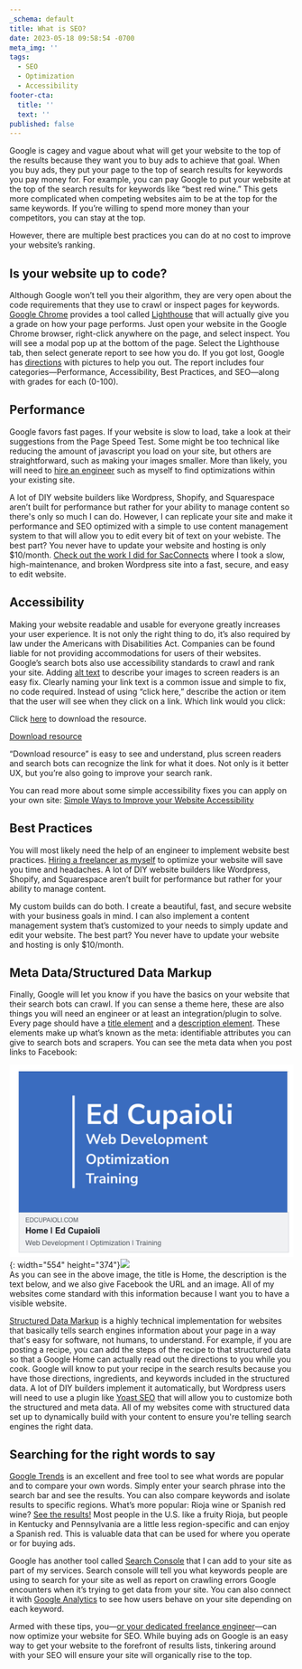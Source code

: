 ```yaml
---
_schema: default
title: What is SEO?
date: 2023-05-18 09:58:54 -0700
meta_img: ''
tags:
  - SEO
  - Optimization
  - Accessibility
footer-cta:
  title: ''
  text: ''
published: false
---
```

Google is cagey and vague about what will get your website to the top of the results because they want you to buy ads to achieve that goal. When you buy ads, they put your page to the top of search results for keywords you pay money for. For example, you can pay Google to put your website at the top of the search results for keywords like “best red wine.” This gets more complicated when competing websites aim to be at the top for the same keywords. If you’re willing to spend more money than your competitors, you can stay at the top.

However, there are multiple best practices you can do at no cost to improve your website’s ranking.

## Is your website up to code?

Although Google won’t tell you their algorithm, they are very open about the code requirements that they use to crawl or inspect pages for keywords. [Google Chrome](https://www.google.com/chrome/) provides a tool called [Lighthouse](https://developers.google.com/web/tools/lighthouse) that will actually give you a grade on how your page performs. Just open your website in the Google Chrome browser, right-click anywhere on the page, and select inspect. You will see a modal pop up at the bottom of the page. Select the Lighthouse tab, then select generate report to see how you do. If you got lost, Google has [directions](https://developers.google.com/web/tools/lighthouse#devtools) with pictures to help you out. The report includes four categories—Performance, Accessibility, Best Practices, and SEO—along with grades for each (0-100).

## Performance

Google favors fast pages. If your website is slow to load, take a look at their suggestions from the Page Speed Test. Some might be too technical like reducing the amount of javascript you load on your site, but others are straightforward, such as making your images smaller. More than likely, you will need to [hire an engineer](#open-form) such as myself to find optimizations within your existing site.&nbsp;

A lot of DIY website builders like Wordpress, Shopify, and Squarespace aren’t built for performance but rather for your ability to manage content so there's only so much I can do. However, I can replicate your site and make it performance and SEO optimized with a simple to use content management system to that will allow you to edit every bit of text on your webiste. The best part? You never have to update your website and hosting is only $10/month. [Check out the work I did for SacConnects](https://edcupaioli.com/project/sacconnects/)&nbsp;where I took a slow, high-maintenance, and broken Wordpress site into a fast, secure, and easy to edit website.&nbsp;

## Accessibility

Making your website readable and usable for everyone greatly increases your user experience. It is not only the right thing to do, it’s also required by law under the Americans with Disabilities Act. Companies can be found liable for not providing accommodations for users of their websites. Google’s search bots also use accessibility standards to crawl and rank your site. Adding [alt text](https://web.dev/image-alt/?utm_source=lighthouse&amp;utm_medium=devtools) to describe your images to screen readers is an easy fix. Clearly naming your link text is a common issue and simple to fix, no code required. Instead of using “click here,” describe the action or item that the user will see when they click on a link. Which link would you click:

Click [here](https://docs.google.com/document/d/1tNhqfvDaz1rsDC631-fG6alZEhgHUpb8_hC235e0c2k/edit?ts=5fe37f74#) to download the resource.

[Download resource](https://docs.google.com/document/d/1tNhqfvDaz1rsDC631-fG6alZEhgHUpb8_hC235e0c2k/edit?ts=5fe37f74#)

“Download resource” is easy to see and understand, plus screen readers and search bots can recognize the link for what it does. Not only is it better UX, but you’re also going to improve your search rank.

You can read more about some simple accessibility fixes you can apply on your own site: [Simple Ways to Improve your Website Accessibility](https://edcupaioli.com/blog/simple-ways-to-improve-your-website-accessibility/)

## Best Practices

You will most likely need the help of an engineer to implement website best practices. [Hiring a freelancer as myself](#open-form)&nbsp;to optimize your website will save you time and headaches. A lot of DIY website builders like Wordpress, Shopify, and Squarespace aren’t built for performance but rather for your ability to manage content.&nbsp;

My custom builds can do both. I create a beautiful, fast, and secure website with your business goals in mind. I can also implement a content management system that’s customized to your needs to simply update and edit your website. The best part? You never have to update your website and hosting is only $10/month.

## Meta Data/Structured Data Markup

Finally, Google will let you know if you have the basics on your website that their search bots can crawl. If you can sense a theme here, these are also things you will need an engineer or at least an integration/plugin to solve. Every page should have a [title element](https://web.dev/document-title/?utm_source=lighthouse&amp;utm_medium=devtools) and a [description element](https://web.dev/meta-description/?utm_source=lighthouse&amp;utm_medium=devtools). These elements make up what’s known as the meta: identifiable attributes you can give to search bots and scrapers. You can see the meta data when you post links to Facebook:

![](/images/screen-shot-2023-05-18-at-10-23-00-am.png){: width="554" height="374"}![](/img/screen-shot-2020-12-23-at-11-32-07-am.png)<br>As you can see in the above image, the title is Home, the description is the text below, and we also give Facebook the URL and an image. All of my websites come standard with this information because I want you to have a visible website.

[Structured Data Markup](https://developers.google.com/search/docs/appearance/structured-data/intro-structured-data) is a highly technical implementation for websites that basically tells search engines information about your page in a way that's easy for software, not humans, to understand. For example, if you are posting a recipe, you can add the steps of the recipe to that structured data so that a Google Home can actually read out the directions to you while you cook. Google will know to put your recipe in the search results because you have those directions, ingredients, and keywords included in the structured data.&nbsp;A lot of DIY builders implement it automatically, but Wordpress users will need to use a plugin like [Yoast SEO](https://yoast.com/wordpress/plugins/seo/)&nbsp;that will allow you to customize both the structured and meta data. All of my websites come with structured data set up to dynamically build with your content to ensure you're telling search engines the right data.&nbsp;

## Searching for the right words to say

[Google Trends](https://trends.google.com/trends/?geo=US) is an excellent and free tool to see what words are popular and to compare your own words. Simply enter your search phrase into the search bar and see the results. You can also compare keywords and isolate results to specific regions. What’s more popular: Rioja wine or Spanish red wine? [See the results!](https://trends.google.com/trends/explore?geo=US&amp;q=rioja%20wine,spanish%20red%20wine) Most people in the U.S. like a fruity Rioja, but people in Kentucky and Pennsylvania are a little less region-specific and can enjoy a Spanish red. This is valuable data that can be used for where you operate or for buying ads.

Google has another tool called [Search Console](https://search.google.com/search-console/about) that I can add to your site as part of my services. Search console will tell you what keywords people are using to search for your site as well as report on crawling errors Google encounters when it’s trying to get data from your site. You can also connect it with [Google Analytics](https://analytics.google.com/) to see how users behave on your site depending on each keyword.

Armed with these tips, you—[or your dedicated freelance engineer](#open-form)—can now optimize your website for SEO. While buying ads on Google is an easy way to get your website to the forefront of results lists, tinkering around with your SEO will ensure your site will organically rise to the top.